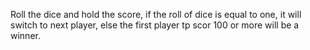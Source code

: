 Roll the dice and hold the score, if the roll of dice is equal to one, it will switch to next player, else the first player tp scor 100 or more will be a winner.
